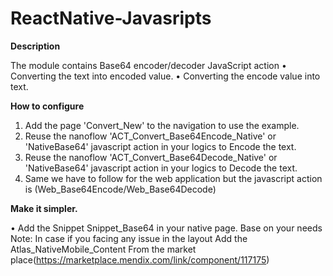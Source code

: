 # ReactNative-Javasripts

**Description**

The module contains Base64 encoder/decoder JavaScript action 
•	Converting the text into encoded value. 
•	Converting the encode value into text. 

**How to configure**

1.	Add the page 'Convert_New' to the navigation to use the example.
2.	Reuse the nanoflow 'ACT_Convert_Base64Encode_Native' or 'NativeBase64' javascript action in your logics to Encode the text.
3.	Reuse the nanoflow 'ACT_Convert_Base64Decode_Native' or 'NativeBase64' javascript action in your logics to Decode the text.
4.	Same we have to follow for the web application but the javascript action is (Web_Base64Encode/Web_Base64Decode)

**Make it simpler.**

•	Add the Snippet Snippet_Base64 in your native page. Base on your needs 
Note: In case if you facing any issue in the layout Add the Atlas_NativeMobile_Content From the market place(https://marketplace.mendix.com/link/component/117175) 

